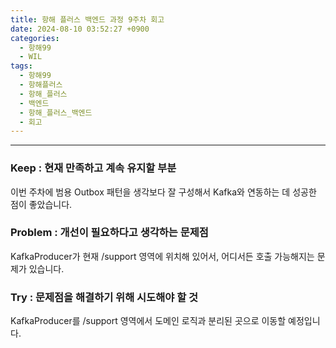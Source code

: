```yaml
---
title: 항해 플러스 백엔드 과정 9주차 회고
date: 2024-08-10 03:52:27 +0900
categories:
  - 항해99
  - WIL
tags:
  - 항해99
  - 항해플러스
  - 항해_플러스
  - 백엔드
  - 항해_플러스_백엔드
  - 회고
---
```


---

### **Keep : 현재 만족하고 계속 유지할 부분**
이번 주차에 범용 Outbox 패턴을 생각보다 잘 구성해서 Kafka와 연동하는 데 성공한 점이 좋았습니다.

### **Problem : 개선이 필요하다고 생각하는 문제점**
KafkaProducer가 현재 /support 영역에 위치해 있어서, 어디서든 호출 가능해지는 문제가 있습니다.

### **Try : 문제점을 해결하기 위해 시도해야 할 것**
KafkaProducer를 /support 영역에서 도메인 로직과 분리된 곳으로 이동할 예정입니다.